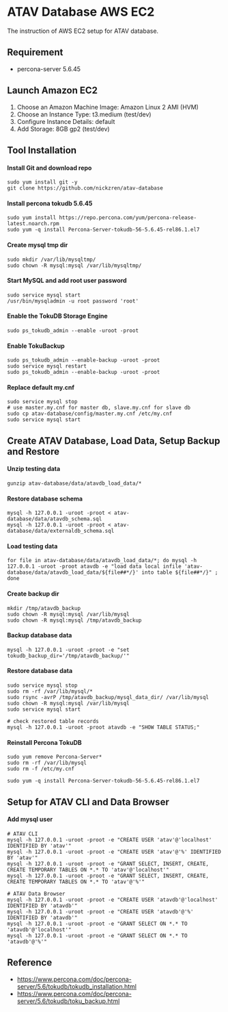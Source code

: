 # ATAV Database AWS EC2

The instruction of AWS EC2 setup for ATAV database.

## Requirement
* percona-server 5.6.45

## Launch Amazon EC2

1. Choose an Amazon Machine Image: Amazon Linux 2 AMI (HVM)
2. Choose an Instance Type: t3.medium (test/dev)
3. Configure Instance Details: default
4. Add Storage: 8GB gp2 (test/dev)

## Tool Installation

#### Install Git and download repo
```
sudo yum install git -y
git clone https://github.com/nickzren/atav-database
```

#### Install percona tokudb 5.6.45
```
sudo yum install https://repo.percona.com/yum/percona-release-latest.noarch.rpm
sudo yum -q install Percona-Server-tokudb-56-5.6.45-rel86.1.el7
```

#### Create mysql tmp dir
```
sudo mkdir /var/lib/mysqltmp/
sudo chown -R mysql:mysql /var/lib/mysqltmp/
```

#### Start MySQL and add root user password
```
sudo service mysql start
/usr/bin/mysqladmin -u root password 'root'
```

#### Enable the TokuDB Storage Engine
```
sudo ps_tokudb_admin --enable -uroot -proot
```

#### Enable TokuBackup
```
sudo ps_tokudb_admin --enable-backup -uroot -proot
sudo service mysql restart
sudo ps_tokudb_admin --enable-backup -uroot -proot
```

#### Replace default my.cnf
```
sudo service mysql stop
# use master.my.cnf for master db, slave.my.cnf for slave db
sudo cp atav-database/config/master.my.cnf /etc/my.cnf
sudo service mysql start
```

## Create ATAV Database, Load Data, Setup Backup and Restore

#### Unzip testing data
```
gunzip atav-database/data/atavdb_load_data/*
```

#### Restore database schema
```
mysql -h 127.0.0.1 -uroot -proot < atav-database/data/atavdb_schema.sql
mysql -h 127.0.0.1 -uroot -proot < atav-database/data/externaldb_schema.sql 
```

#### Load testing data
```
for file in atav-database/data/atavdb_load_data/*; do mysql -h 127.0.0.1 -uroot -proot atavdb -e "load data local infile 'atav-database/data/atavdb_load_data/${file##*/}' into table ${file##*/}" ; done
```

#### Create backup dir
```
mkdir /tmp/atavdb_backup
sudo chown -R mysql:mysql /var/lib/mysql
sudo chown -R mysql:mysql /tmp/atavdb_backup
```

#### Backup database data
```
mysql -h 127.0.0.1 -uroot -proot -e "set tokudb_backup_dir='/tmp/atavdb_backup/'"
```

#### Restore database data
```
sudo service mysql stop
sudo rm -rf /var/lib/mysql/*
sudo rsync -avrP /tmp/atavdb_backup/mysql_data_dir/ /var/lib/mysql
sudo chown -R mysql:mysql /var/lib/mysql
sudo service mysql start

# check restored table records
mysql -h 127.0.0.1 -uroot -proot atavdb -e "SHOW TABLE STATUS;"
```

#### Reinstall Percona TokuDB 
```
sudo yum remove Percona-Server*
sudo rm -rf /var/lib/mysql
sudo rm -f /etc/my.cnf

sudo yum -q install Percona-Server-tokudb-56-5.6.45-rel86.1.el7
```

## Setup for ATAV CLI and Data Browser

#### Add mysql user
```
# ATAV CLI
mysql -h 127.0.0.1 -uroot -proot -e "CREATE USER 'atav'@'localhost' IDENTIFIED BY 'atav'"
mysql -h 127.0.0.1 -uroot -proot -e "CREATE USER 'atav'@'%' IDENTIFIED BY 'atav'"
mysql -h 127.0.0.1 -uroot -proot -e "GRANT SELECT, INSERT, CREATE, CREATE TEMPORARY TABLES ON *.* TO 'atav'@'localhost'"
mysql -h 127.0.0.1 -uroot -proot -e "GRANT SELECT, INSERT, CREATE, CREATE TEMPORARY TABLES ON *.* TO 'atav'@'%'"

# ATAV Data Browser
mysql -h 127.0.0.1 -uroot -proot -e "CREATE USER 'atavdb'@'localhost' IDENTIFIED BY 'atavdb'"
mysql -h 127.0.0.1 -uroot -proot -e "CREATE USER 'atavdb'@'%' IDENTIFIED BY 'atavdb'"
mysql -h 127.0.0.1 -uroot -proot -e "GRANT SELECT ON *.* TO 'atavdb'@'localhost'"
mysql -h 127.0.0.1 -uroot -proot -e "GRANT SELECT ON *.* TO 'atavdb'@'%'"
```

## Reference
* https://www.percona.com/doc/percona-server/5.6/tokudb/tokudb_installation.html
* https://www.percona.com/doc/percona-server/5.6/tokudb/toku_backup.html
